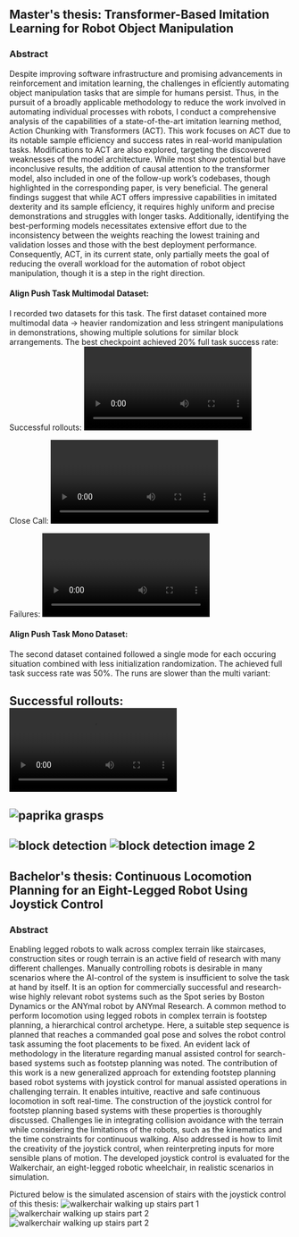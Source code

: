 ## Master's thesis: Transformer-Based Imitation Learning for Robot Object Manipulation
### Abstract
Despite improving software infrastructure and promising advancements in reinforcement and imitation learning, the challenges in efÏciently automating object manipulation tasks that are simple for humans persist. Thus, in the pursuit of a broadly applicable methodology to reduce the work involved in automating individual processes with robots, I conduct a comprehensive analysis of the capabilities of a state-of-the-art imitation learning method, Action Chunking with Transformers (ACT). This work focuses on ACT due to its notable sample efficiency and success rates in real-world manipulation tasks. Modifications to ACT are also explored, targeting the discovered weaknesses of the model architecture. While most show potential but have inconclusive results, the addition of causal attention to the transformer model, also included in one of the follow-up work’s codebases, though highlighted in the corresponding paper, is very beneficial. The general findings suggest that while ACT offers impressive capabilities in imitated dexterity and its sample efÏciency, it requires highly uniform and precise demonstrations and struggles with longer tasks. Additionally, identifying the best-performing models necessitates extensive effort due to the inconsistency between the weights reaching the lowest training and validation losses and those with the best deployment performance. Consequently, ACT, in its current state, only partially meets the goal of reducing the overall workload for the automation of robot object manipulation, though it is a step in the right direction.

#### Align Push Task Multimodal Dataset:
I recorded two datasets for this task. The first dataset contained more multimodal data -> heavier randomization and less stringent manipulations in demonstrations, showing multiple solutions for similar block arrangements. The best checkpoint achieved 20% full task success rate:
Successful rollouts:
<video controls>
  <source src="align_push_multi_successes.mp4" type="video/mp4 width=100% height="auto" onclick=playPause()">
  Your browser does not support the video tag.
</video>

Close Call:
<video controls>
  <source src="success_but_barely.mp4" type="video/mp4 width=100% height="auto" onclick=playPause()">
  Your browser does not support the video tag.
</video>

Failures:
<video controls>
  <source src="align_push_multi_failures.mp4" type="video/mp4 width=100% height="auto" onclick=playPause()">
  Your browser does not support the video tag.
</video>

#### Align Push Task Mono Dataset:
The second dataset contained followed a single mode for each occuring situation combined with less initialization randomization. The achieved full task success rate was 50%. The runs are slower than the multi variant:

Successful rollouts:
<video controls>
  <source src="align_push_mono_successes_2.mp4" type="video/mp4">
  <source src="align_push_mono_successes_3.mp4" type="video/mp4">
  <source src="align_push_mono_successes_5.mp4" type="video/mp4">
  <source src="align_push_mono_successes_6.mp4" type="video/mp4">
  <source src="align_push_mono_successes_7.mp4" type="video/mp4">
  Your browser does not support the video tag.
</video>
---
![paprika grasps](grasps.PNG)
---
![block detection](block_detection.PNG)
![block detection image 2](block_detection_2.PNG)
---
## Bachelor's thesis: Continuous Locomotion Planning for an Eight-Legged Robot Using Joystick Control
### Abstract
Enabling legged robots to walk across complex terrain like staircases, construction sites or rough terrain is an active field of research with many different challenges. Manually controlling robots is desirable in many scenarios where the AI-control of the system is insufficient to solve the task at hand by itself. It is an option for commercially successful and research-wise highly relevant robot systems such as the Spot series by Boston Dynamics or the ANYmal robot by ANYmal Research. A common method to perform locomotion using legged robots in complex terrain is footstep planning, a hierarchical control archetype. Here, a suitable step sequence is planned that reaches a commanded goal pose and solves the robot control task assuming the foot placements to be fixed. An evident lack of methodology in the literature regarding manual assisted control for search-based systems such as footstep planning was noted. The contribution of this work is a new generalized approach for extending footstep planning based robot systems with joystick control for manual assisted operations in challenging terrain. It enables intuitive, reactive and safe continuous locomotion in soft real-time. The construction of the joystick control for footstep planning based systems with these properties is thoroughly discussed. Challenges lie in integrating collision avoidance with the terrain while considering the limitations of the robots, such as the kinematics and the time constraints for continuous walking. Also addressed is how to limit the creativity of the joystick control, when reinterpreting inputs for more sensible plans of motion. The developed joystick control is evaluated for the Walkerchair, an eight-legged robotic wheelchair, in realistic scenarios in simulation.

Pictured below is the simulated ascension of stairs with the joystick control of this thesis:
![walkerchair walking up stairs part 1](walkerchair_stairs_p1.PNG)
![walkerchair walking up stairs part 2](walkerchair_stairs_p2.PNG)
![walkerchair walking up stairs part 2](walkerchair_stairs_p3.PNG)
